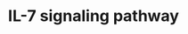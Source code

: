 ---
annotations:
- type: Pathway Ontology
  value: interleukin-7 signaling pathway
authors:
- MaintBot
- Mkutmon
- Eweitz
description: ''
last-edited: 2021-05-23
organisms:
- Canis familiaris
redirect_from:
- /index.php/Pathway:WP1131
- /instance/WP1131
schema-jsonld:
- '@context': https://schema.org/
  '@id': https://wikipathways.github.io/pathways/WP1131.html
  '@type': Dataset
  creator:
    '@type': Organization
    name: WikiPathways
  description: ''
  keywords:
  - CDK2
  - BAD
  - STAT1
  - STAM2
  - STAM
  - LYN
  - SHC1
  - GSK3B
  - STAT5A
  - JAK1
  - FOXO1
  - PIK3R1
  - CDK4
  - MAPK1
  - AKT1
  - BCL2L11
  - CCNA2
  - JAK3
  - SOS1
  - STAT5B
  - MAPK3
  - IRF1
  - GRB2
  - RB1
  - STAT3
  - HRAS
  - IL7R
  - BLK
  - CCND2
  - IRS1
  - MCL1
  - CBL
  - MAP2K2
  - CBLB
  - MAP2K1
  - FYN
  - IRS2
  - BAX
  - IL2RG
  - MUC1
  - FOXO3A
  - Gene Symbol
  - CLTC
  - RAF1
  - PTK2B
  license: CC0
  name: IL-7 signaling pathway
seo: CreativeWork
title: IL-7 signaling pathway
wpid: WP1131
---